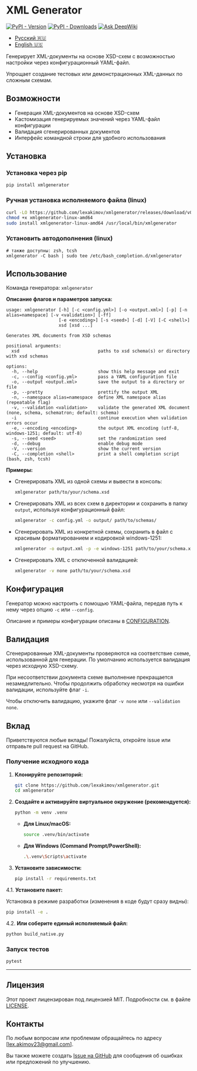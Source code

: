 # XML Generator

[![PyPI - Version](https://img.shields.io/pypi/v/xmlgenerator)](https://pypi.org/project/xmlgenerator)
[![PyPI - Downloads](https://img.shields.io/pypi/dm/xmlgenerator)](https://pypistats.org/packages/xmlgenerator)
[![Ask DeepWiki](https://deepwiki.com/badge.svg)](https://deepwiki.com/lexakimov/xmlgenerator)

- [Русский 🇷🇺](README_RU.md)
- [English 🇺🇸](README.md)

Генерирует XML-документы на основе XSD-схем с возможностью настройки через конфигурационный YAML-файл.

Упрощает создание тестовых или демонстрационных XML-данных по сложным схемам.

## Возможности

- Генерация XML-документов на основе XSD-схем
- Кастомизация генерируемых значений через YAML-файл конфигурации
- Валидация сгенерированных документов
- Интерфейс командной строки для удобного использования

## Установка

### Установка через pip

```bash
pip install xmlgenerator
```

### Ручная установка исполняемого файла (linux)

```bash
curl -LO https://github.com/lexakimov/xmlgenerator/releases/download/v0.5.3/xmlgenerator-linux-amd64
chmod +x xmlgenerator-linux-amd64
sudo install xmlgenerator-linux-amd64 /usr/local/bin/xmlgenerator
```

### Установить автодополнения (linux)

```shell
# также доступны: zsh, tcsh
xmlgenerator -C bash | sudo tee /etc/bash_completion.d/xmlgenerator
```

## Использование

Команда генератора: `xmlgenerator`

**Описание флагов и параметров запуска:**

```
usage: xmlgenerator [-h] [-c <config.yml>] [-o <output.xml>] [-p] [-n alias=namespace] [-v <validation>] [-ff]
                    [-e <encoding>] [-s <seed>] [-d] [-V] [-C <shell>]
                    xsd [xsd ...]

Generates XML documents from XSD schemas

positional arguments:
  xsd                              paths to xsd schema(s) or directory with xsd schemas

options:
  -h, --help                       show this help message and exit
  -c, --config <config.yml>        pass a YAML configuration file
  -o, --output <output.xml>        save the output to a directory or file
  -p, --pretty                     prettify the output XML
  -n, --namespace alias=namespace  define XML namespace alias (repeatable flag)
  -v, --validation <validation>    validate the generated XML document (none, schema, schematron; default: schema)
  -i                               continue execution when validation errors occur
  -e, --encoding <encoding>        the output XML encoding (utf-8, windows-1251; default: utf-8)
  -s, --seed <seed>                set the randomization seed
  -d, --debug                      enable debug mode
  -V, --version                    show the current version
  -C, --completion <shell>         print a shell completion script (bash, zsh, tcsh)
```

**Примеры:**

- Сгенерировать XML из одной схемы и вывести в консоль:
   ```bash
   xmlgenerator path/to/your/schema.xsd
   ```

- Сгенерировать XML из всех схем в директории и сохранить в папку `output`, используя конфигурационный файл:
   ```bash
   xmlgenerator -c config.yml -o output/ path/to/schemas/
   ```

- Сгенерировать XML из конкретной схемы, сохранить в файл с красивым форматированием и кодировкой windows-1251:
   ```bash
   xmlgenerator -o output.xml -p -e windows-1251 path/to/your/schema.xsd
   ```

- Сгенерировать XML с отключенной валидацией:
   ```bash
   xmlgenerator -v none path/to/your/schema.xsd
   ```

## Конфигурация

Генератор можно настроить с помощью YAML-файла, передав путь к нему через опцию `-c` или `--config`.

Описание и примеры конфигурации описаны в [CONFIGURATION](./CONFIGURATION_RU.md).

## Валидация

Сгенерированные XML-документы проверяются на соответствие схеме, использованной для генерации.
По умолчанию используется валидация через исходную XSD-схему.

При несоответствии документа схеме выполнение прекращается незамедлительно.
Чтобы продолжить обработку несмотря на ошибки валидации, используйте флаг `-i`.

Чтобы отключить валидацию, укажите флаг `-v none` или `--validation none`.

## Вклад

Приветствуются любые вклады! Пожалуйста, откройте issue или отправьте pull request на GitHub.

### Получение исходного кода

1. **Клонируйте репозиторий:**
   ```bash
   git clone https://github.com/lexakimov/xmlgenerator.git
   cd xmlgenerator
   ```

2. **Создайте и активируйте виртуальное окружение (рекомендуется):**
   ```bash
   python -m venv .venv
   ```
    * **Для Linux/macOS:**
      ```bash
      source .venv/bin/activate
      ```
    * **Для Windows (Command Prompt/PowerShell):**
      ```bash
      .\.venv\Scripts\activate
      ```

3. **Установите зависимости:**
   ```bash
   pip install -r requirements.txt
   ```

4.1. **Установите пакет:**

Установка в режиме разработки (изменения в коде будут сразу видны):
   ```bash
   pip install -e .
   ```

4.2. **Или соберите единый исполняемый файл:**

   ```bash
   python build_native.py
   ```

### Запуск тестов

```bash
pytest
```

---

## Лицензия

Этот проект лицензирован под лицензией MIT. Подробности см. в файле [LICENSE](LICENSE).

## Контакты

По любым вопросам или проблемам обращайтесь по адресу [lex.akimov23@gmail.com].

Вы также можете создать [Issue на GitHub](https://github.com/lexakimov/xmlgenerator/issues) для сообщения об ошибках или
предложений по улучшению.
